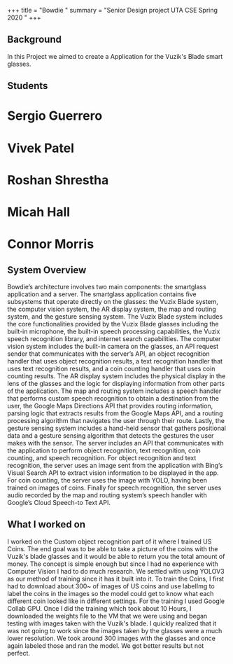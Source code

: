 
+++ title = "Bowdie " 
summary = "Senior Design project UTA CSE Spring 2020 " 
+++
## Background 
In this Project we aimed to create a Application for the Vuzik's Blade smart glasses. 

## Students
# Sergio Guerrero
# Vivek Patel
# Roshan Shrestha
# Micah Hall
# Connor Morris
## System Overview
Bowdie’s architecture involves two main components: the smartglass application and a server. The smartglass application contains five subsystems that operate directly on the glasses: the Vuzix Blade system, the computer vision system, the AR display system, the map and routing system, and the gesture sensing system. The Vuzix Blade system includes the core functionalities provided by the Vuzix Blade glasses including the built-in microphone, the built-in speech processing capabilities, the Vuzix speech recognition library, and internet search capabilities. The computer vision system includes the built-in camera on the glasses, an API request sender that communicates with the server’s API, an object recognition handler that uses object recognition results, a text recognition handler that uses text recognition results, and a coin counting handler that uses coin counting results. The AR display system includes the physical display in the lens of the glasses and the logic for displaying information from other parts of the application. The map and routing system includes a speech handler that performs custom speech recognition to obtain a destination from the user, the Google Maps Directions API that provides routing information, parsing logic that extracts results from the Google Maps API, and a routing processing algorithm that navigates the user through their route. Lastly, the gesture sensing system includes a hand-held sensor that gathers positional data and a gesture sensing algorithm that detects the gestures the user makes with the sensor. The server includes an API that communicates with the application to perform object recognition, text recognition, coin counting, and speech recognition. For object recognition and text recognition, the server uses an image sent from the application with Bing’s Visual Search API to extract vision information to be displayed in the app. For coin counting, the server uses the image with YOLO, having been trained on images of coins. Finally for speech recognition, the server uses audio recorded by the map and routing system’s speech handler with Google’s Cloud Speech-to Text API.
 
## What I worked on 

I worked on the Custom object recognition part of it where I trained US Coins. The end goal was to be able to take a picture of the coins with the Vuzik's blade glasses and it would be able to return you the total amount of money. The concept is simple enough but since I had no experience with Computer Vision I had to do much research. We settled with using YOLOV3 as our method of training since it has it built into it. To train the Coins, I first had to download about 300~ of images of US coins and use labelImg to label the coins in the images so the model could get to know what each different coin looked like in different settings. For the training I used Google Collab GPU. Once I did the training which took about 10 Hours, I downloaded the weights file to the VM that we were using and began testing with images taken with the Vuzik's blade. I quickly realized that it was not going to work since the images taken by the glasses were a much lower resolution. We took around 300 images with the glasses and once again labeled those and ran the model. We got better results but not perfect. 